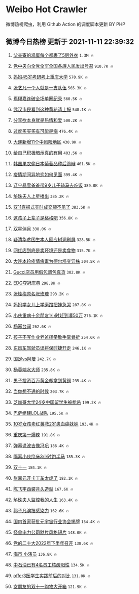 # Weibo Hot Crawler 



微博热榜爬虫，利用 Github Action 的调度脚本更新 BY PHP 


## 微博今日热榜 更新于 2021-11-11 22:39:32 
1. [父亲寄的鸡蛋每个都裹了5层外衣](https://s.weibo.com/weibo?q=%23%E7%88%B6%E4%BA%B2%E5%AF%84%E7%9A%84%E9%B8%A1%E8%9B%8B%E6%AF%8F%E4%B8%AA%E9%83%BD%E8%A3%B9%E4%BA%865%E5%B1%82%E5%A4%96%E8%A1%A3%23&Refer=top) `1.3M 🔥` 

1. [党中央向全党全军全国各族人民发出号召](https://s.weibo.com/weibo?q=%23%E5%85%9A%E4%B8%AD%E5%A4%AE%E5%90%91%E5%85%A8%E5%85%9A%E5%85%A8%E5%86%9B%E5%85%A8%E5%9B%BD%E5%90%84%E6%97%8F%E4%BA%BA%E6%B0%91%E5%8F%91%E5%87%BA%E5%8F%B7%E5%8F%AC%23&Refer=top) `910.7K 🔥` 

1. [妈妈45岁考研考上重庆大学](https://s.weibo.com/weibo?q=%23%E5%A6%88%E5%A6%8845%E5%B2%81%E8%80%83%E7%A0%94%E8%80%83%E4%B8%8A%E9%87%8D%E5%BA%86%E5%A4%A7%E5%AD%A6%23&Refer=top) `570.9K 🔥` 

1. [张艺凡一个人就是一支队伍](https://s.weibo.com/weibo?q=%23%E5%BC%A0%E8%89%BA%E5%87%A1%E4%B8%80%E4%B8%AA%E4%BA%BA%E5%B0%B1%E6%98%AF%E4%B8%80%E6%94%AF%E9%98%9F%E4%BC%8D%23&Refer=top) `565.3K 🔥` 

1. [焉栩嘉连破全场单圈纪录](https://s.weibo.com/weibo?q=%23%E7%84%89%E6%A0%A9%E5%98%89%E8%BF%9E%E7%A0%B4%E5%85%A8%E5%9C%BA%E5%8D%95%E5%9C%88%E7%BA%AA%E5%BD%95%23&Refer=top) `560.5K 🔥` 

1. [武汉市民看到这种黄花请上报](https://s.weibo.com/weibo?q=%23%E6%AD%A6%E6%B1%89%E5%B8%82%E6%B0%91%E7%9C%8B%E5%88%B0%E8%BF%99%E7%A7%8D%E9%BB%84%E8%8A%B1%E8%AF%B7%E4%B8%8A%E6%8A%A5%23&Refer=top) `548.1K 🔥` 

1. [分享欲本身就是热情和爱](https://s.weibo.com/weibo?q=%23%E5%88%86%E4%BA%AB%E6%AC%B2%E6%9C%AC%E8%BA%AB%E5%B0%B1%E6%98%AF%E7%83%AD%E6%83%85%E5%92%8C%E7%88%B1%23&Refer=top) `500.2K 🔥` 

1. [过度买买买有可能是病](https://s.weibo.com/weibo?q=%23%E8%BF%87%E5%BA%A6%E4%B9%B0%E4%B9%B0%E4%B9%B0%E6%9C%89%E5%8F%AF%E8%83%BD%E6%98%AF%E7%97%85%23&Refer=top) `476.4K 🔥` 

1. [大连新增11个中风险地区](https://s.weibo.com/weibo?q=%23%E5%A4%A7%E8%BF%9E%E6%96%B0%E5%A2%9E11%E4%B8%AA%E4%B8%AD%E9%A3%8E%E9%99%A9%E5%9C%B0%E5%8C%BA%23&Refer=top) `430.9K 🔥` 

1. [给自己积极暗示真的有用](https://s.weibo.com/weibo?q=%23%E7%BB%99%E8%87%AA%E5%B7%B1%E7%A7%AF%E6%9E%81%E6%9A%97%E7%A4%BA%E7%9C%9F%E7%9A%84%E6%9C%89%E7%94%A8%23&Refer=top) `403.5K 🔥` 

1. [韩国果农偷日本葡萄品种后诡辩](https://s.weibo.com/weibo?q=%23%E9%9F%A9%E5%9B%BD%E6%9E%9C%E5%86%9C%E5%81%B7%E6%97%A5%E6%9C%AC%E8%91%A1%E8%90%84%E5%93%81%E7%A7%8D%E5%90%8E%E8%AF%A1%E8%BE%A9%23&Refer=top) `401.5K 🔥` 

1. [疫情期间异地恋如何见面](https://s.weibo.com/weibo?q=%23%E7%96%AB%E6%83%85%E6%9C%9F%E9%97%B4%E5%BC%82%E5%9C%B0%E6%81%8B%E5%A6%82%E4%BD%95%E8%A7%81%E9%9D%A2%23&Refer=top) `399.4K 🔥` 

1. [辽宁暴雪爸爸带9岁儿子骑马去吃饭](https://s.weibo.com/weibo?q=%23%E8%BE%BD%E5%AE%81%E6%9A%B4%E9%9B%AA%E7%88%B8%E7%88%B8%E5%B8%A69%E5%B2%81%E5%84%BF%E5%AD%90%E9%AA%91%E9%A9%AC%E5%8E%BB%E5%90%83%E9%A5%AD%23&Refer=top) `389.0K 🔥` 

1. [斛珠夫人上星播出](https://s.weibo.com/weibo?q=%23%E6%96%9B%E7%8F%A0%E5%A4%AB%E4%BA%BA%E4%B8%8A%E6%98%9F%E6%92%AD%E5%87%BA%23&Refer=top) `385.2K 🔥` 

1. [双11喜报式实时成交额不见了](https://s.weibo.com/weibo?q=%23%E5%8F%8C11%E5%96%9C%E6%8A%A5%E5%BC%8F%E5%AE%9E%E6%97%B6%E6%88%90%E4%BA%A4%E9%A2%9D%E4%B8%8D%E8%A7%81%E4%BA%86%23&Refer=top) `383.5K 🔥` 

1. [这孩子上辈子是格格吧](https://s.weibo.com/weibo?q=%23%E8%BF%99%E5%AD%A9%E5%AD%90%E4%B8%8A%E8%BE%88%E5%AD%90%E6%98%AF%E6%A0%BC%E6%A0%BC%E5%90%A7%23&Refer=top) `356.8K 🔥` 

1. [双星伴月](https://s.weibo.com/weibo?q=%23%E5%8F%8C%E6%98%9F%E4%BC%B4%E6%9C%88%23&Refer=top) `338.0K 🔥` 

1. [疑清华贫困生本人回应树洞刷屏](https://s.weibo.com/weibo?q=%23%E7%96%91%E6%B8%85%E5%8D%8E%E8%B4%AB%E5%9B%B0%E7%94%9F%E6%9C%AC%E4%BA%BA%E5%9B%9E%E5%BA%94%E6%A0%91%E6%B4%9E%E5%88%B7%E5%B1%8F%23&Refer=top) `328.5K 🔥` 

1. [网红店到底是卖环境还是卖食物](https://s.weibo.com/weibo?q=%23%E7%BD%91%E7%BA%A2%E5%BA%97%E5%88%B0%E5%BA%95%E6%98%AF%E5%8D%96%E7%8E%AF%E5%A2%83%E8%BF%98%E6%98%AF%E5%8D%96%E9%A3%9F%E7%89%A9%23&Refer=top) `315.7K 🔥` 

1. [大连本轮疫情病毒为德尔塔变异株](https://s.weibo.com/weibo?q=%23%E5%A4%A7%E8%BF%9E%E6%9C%AC%E8%BD%AE%E7%96%AB%E6%83%85%E7%97%85%E6%AF%92%E4%B8%BA%E5%BE%B7%E5%B0%94%E5%A1%94%E5%8F%98%E5%BC%82%E6%A0%AA%23&Refer=top) `304.5K 🔥` 

1. [Gucci店员用假包调包真货](https://s.weibo.com/weibo?q=%23Gucci%E5%BA%97%E5%91%98%E7%94%A8%E5%81%87%E5%8C%85%E8%B0%83%E5%8C%85%E7%9C%9F%E8%B4%A7%23&Refer=top) `302.8K 🔥` 

1. [EDG夺冠庆典](https://s.weibo.com/weibo?q=%23EDG%E5%A4%BA%E5%86%A0%E5%BA%86%E5%85%B8%23&Refer=top) `298.8K 🔥` 

1. [张桂梅原名张玫瑰](https://s.weibo.com/weibo?q=%23%E5%BC%A0%E6%A1%82%E6%A2%85%E5%8E%9F%E5%90%8D%E5%BC%A0%E7%8E%AB%E7%91%B0%23&Refer=top) `293.2K 🔥` 

1. [妈妈学女儿上学磨蹭把娃急哭](https://s.weibo.com/weibo?q=%23%E5%A6%88%E5%A6%88%E5%AD%A6%E5%A5%B3%E5%84%BF%E4%B8%8A%E5%AD%A6%E7%A3%A8%E8%B9%AD%E6%8A%8A%E5%A8%83%E6%80%A5%E5%93%AD%23&Refer=top) `287.8K 🔥` 

1. [小伙重病十余朋友1小时赶到凑50万](https://s.weibo.com/weibo?q=%23%E5%B0%8F%E4%BC%99%E9%87%8D%E7%97%85%E5%8D%81%E4%BD%99%E6%9C%8B%E5%8F%8B1%E5%B0%8F%E6%97%B6%E8%B5%B6%E5%88%B0%E5%87%9150%E4%B8%87%23&Refer=top) `276.1K 🔥` 

1. [杨幂台词](https://s.weibo.com/weibo?q=%23%E6%9D%A8%E5%B9%82%E5%8F%B0%E8%AF%8D%23&Refer=top) `262.6K 🔥` 

1. [孩子不写作业老爸挥拳致手掌骨折](https://s.weibo.com/weibo?q=%23%E5%AD%A9%E5%AD%90%E4%B8%8D%E5%86%99%E4%BD%9C%E4%B8%9A%E8%80%81%E7%88%B8%E6%8C%A5%E6%8B%B3%E8%87%B4%E6%89%8B%E6%8E%8C%E9%AA%A8%E6%8A%98%23&Refer=top) `254.6K 🔥` 

1. [东风车驾驶员误将保时捷开走](https://s.weibo.com/weibo?q=%23%E4%B8%9C%E9%A3%8E%E8%BD%A6%E9%A9%BE%E9%A9%B6%E5%91%98%E8%AF%AF%E5%B0%86%E4%BF%9D%E6%97%B6%E6%8D%B7%E5%BC%80%E8%B5%B0%23&Refer=top) `246.1K 🔥` 

1. [国足vs阿曼](https://s.weibo.com/weibo?q=%23%E5%9B%BD%E8%B6%B3vs%E9%98%BF%E6%9B%BC%23&Refer=top) `242.7K 🔥` 

1. [杨蓉端水大师](https://s.weibo.com/weibo?q=%23%E6%9D%A8%E8%93%89%E7%AB%AF%E6%B0%B4%E5%A4%A7%E5%B8%88%23&Refer=top) `235.8K 🔥` 

1. [男子投资百万黄金却拿到黄铜](https://s.weibo.com/weibo?q=%23%E7%94%B7%E5%AD%90%E6%8A%95%E8%B5%84%E7%99%BE%E4%B8%87%E9%BB%84%E9%87%91%E5%8D%B4%E6%8B%BF%E5%88%B0%E9%BB%84%E9%93%9C%23&Refer=top) `235.4K 🔥` 

1. [当你想不通的时候](https://s.weibo.com/weibo?q=%23%E5%BD%93%E4%BD%A0%E6%83%B3%E4%B8%8D%E9%80%9A%E7%9A%84%E6%97%B6%E5%80%99%23&Refer=top) `203.7K 🔥` 

1. [芝加哥大学24岁中国留学生被枪杀](https://s.weibo.com/weibo?q=%23%E8%8A%9D%E5%8A%A0%E5%93%A5%E5%A4%A7%E5%AD%A624%E5%B2%81%E4%B8%AD%E5%9B%BD%E7%95%99%E5%AD%A6%E7%94%9F%E8%A2%AB%E6%9E%AA%E6%9D%80%23&Refer=top) `199.2K 🔥` 

1. [巴萨组建LOL战队](https://s.weibo.com/weibo?q=%23%E5%B7%B4%E8%90%A8%E7%BB%84%E5%BB%BALOL%E6%88%98%E9%98%9F%23&Refer=top) `195.5K 🔥` 

1. [10岁女孩卖红薯救2岁患血癌妹妹](https://s.weibo.com/weibo?q=%2310%E5%B2%81%E5%A5%B3%E5%AD%A9%E5%8D%96%E7%BA%A2%E8%96%AF%E6%95%912%E5%B2%81%E6%82%A3%E8%A1%80%E7%99%8C%E5%A6%B9%E5%A6%B9%23&Refer=top) `193.4K 🔥` 

1. [重庆第一爆辣](https://s.weibo.com/weibo?q=%23%E9%87%8D%E5%BA%86%E7%AC%AC%E4%B8%80%E7%88%86%E8%BE%A3%23&Refer=top) `191.8K 🔥` 

1. [弹幕说波吉像冯巩](https://s.weibo.com/weibo?q=%23%E5%BC%B9%E5%B9%95%E8%AF%B4%E6%B3%A2%E5%90%89%E5%83%8F%E5%86%AF%E5%B7%A9%23&Refer=top) `186.4K 🔥` 

1. [隔离小伙绕床3小时跑半马](https://s.weibo.com/weibo?q=%23%E9%9A%94%E7%A6%BB%E5%B0%8F%E4%BC%99%E7%BB%95%E5%BA%8A3%E5%B0%8F%E6%97%B6%E8%B7%91%E5%8D%8A%E9%A9%AC%23&Refer=top) `185.3K 🔥` 

1. [双十一](https://s.weibo.com/weibo?q=%23%E5%8F%8C%E5%8D%81%E4%B8%80%23&Refer=top) `184.1K 🔥` 

1. [张嘉元开卡丁车太虎了](https://s.weibo.com/weibo?q=%23%E5%BC%A0%E5%98%89%E5%85%83%E5%BC%80%E5%8D%A1%E4%B8%81%E8%BD%A6%E5%A4%AA%E8%99%8E%E4%BA%86%23&Refer=top) `182.1K 🔥` 

1. [陈飞宇西装背头造型](https://s.weibo.com/weibo?q=%23%E9%99%88%E9%A3%9E%E5%AE%87%E8%A5%BF%E8%A3%85%E8%83%8C%E5%A4%B4%E9%80%A0%E5%9E%8B%23&Refer=top) `167.6K 🔥` 

1. [斛珠夫人监控我的人生](https://s.weibo.com/weibo?q=%23%E6%96%9B%E7%8F%A0%E5%A4%AB%E4%BA%BA%E7%9B%91%E6%8E%A7%E6%88%91%E7%9A%84%E4%BA%BA%E7%94%9F%23&Refer=top) `163.4K 🔥` 

1. [郭子凡演技感染力](https://s.weibo.com/weibo?q=%23%E9%83%AD%E5%AD%90%E5%87%A1%E6%BC%94%E6%8A%80%E6%84%9F%E6%9F%93%E5%8A%9B%23&Refer=top) `162.6K 🔥` 

1. [国内首家获批元宇宙行业协会揭牌](https://s.weibo.com/weibo?q=%23%E5%9B%BD%E5%86%85%E9%A6%96%E5%AE%B6%E8%8E%B7%E6%89%B9%E5%85%83%E5%AE%87%E5%AE%99%E8%A1%8C%E4%B8%9A%E5%8D%8F%E4%BC%9A%E6%8F%AD%E7%89%8C%23&Refer=top) `154.4K 🔥` 

1. [怪兽电力公司默片风格短片](https://s.weibo.com/weibo?q=%23%E6%80%AA%E5%85%BD%E7%94%B5%E5%8A%9B%E5%85%AC%E5%8F%B8%E9%BB%98%E7%89%87%E9%A3%8E%E6%A0%BC%E7%9F%AD%E7%89%87%23&Refer=top) `148.0K 🔥` 

1. [党的二十大2022年下半年召开](https://s.weibo.com/weibo?q=%23%E5%85%9A%E7%9A%84%E4%BA%8C%E5%8D%81%E5%A4%A72022%E5%B9%B4%E4%B8%8B%E5%8D%8A%E5%B9%B4%E5%8F%AC%E5%BC%80%23&Refer=top) `138.6K 🔥` 

1. [海市 小演员](https://s.weibo.com/weibo?q=%E6%B5%B7%E5%B8%82%20%E5%B0%8F%E6%BC%94%E5%91%98&Refer=top) `136.8K 🔥` 

1. [中石油已有4名员工核酸阳性](https://s.weibo.com/weibo?q=%23%E4%B8%AD%E7%9F%B3%E6%B2%B9%E5%B7%B2%E6%9C%894%E5%90%8D%E5%91%98%E5%B7%A5%E6%A0%B8%E9%85%B8%E9%98%B3%E6%80%A7%23&Refer=top) `134.5K 🔥` 

1. [offer3医学生实践前后的对比](https://s.weibo.com/weibo?q=%23offer3%E5%8C%BB%E5%AD%A6%E7%94%9F%E5%AE%9E%E8%B7%B5%E5%89%8D%E5%90%8E%E7%9A%84%E5%AF%B9%E6%AF%94%23&Refer=top) `131.0K 🔥` 

1. [女朋友的双十一购物大开箱](https://s.weibo.com/weibo?q=%E5%A5%B3%E6%9C%8B%E5%8F%8B%E7%9A%84%E5%8F%8C%E5%8D%81%E4%B8%80%E8%B4%AD%E7%89%A9%E5%A4%A7%E5%BC%80%E7%AE%B1&Refer=top) `121.9K 🔥` 

